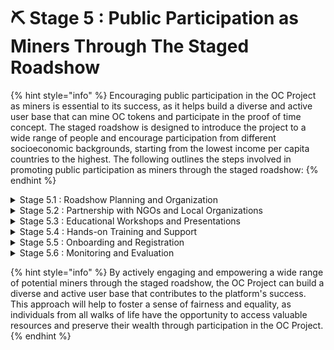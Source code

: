 # ⛏ Stage 5 : Public Participation as Miners Through The Staged Roadshow

{% hint style="info" %}
Encouraging public participation in the OC Project as miners is essential to its success, as it helps build a diverse and active user base that can mine OC tokens and participate in the proof of time concept. The staged roadshow is designed to introduce the project to a wide range of people and encourage participation from different socioeconomic backgrounds, starting from the lowest income per capita countries to the highest. The following outlines the steps involved in promoting public participation as miners through the staged roadshow:
{% endhint %}

<details>

<summary>Stage 5.1 :  Roadshow Planning and Organization</summary>

The project team will start by planning and organizing the staged roadshow, which will include selecting target countries, regions, and cities, as well as developing a detailed schedule and agenda for each event. The roadshow should be designed to engage and educate potential participants about the OC Project, proof of time, and the unique opportunities the platform offers.

</details>

<details>

<summary>Stage 5.2 :  Partnership with NGOs and Local Organizations</summary>

To reach the most underprivileged groups in the target countries and ensure broad representation, the OC Project will partner with local NGOs and organizations that focus on poverty alleviation and social inclusion. These partnerships will help the project team identify and engage with potential miners from a wide range of backgrounds, fostering a diverse and inclusive mining community.

</details>

<details>

<summary>Stage 5.3 :  Educational Workshops and Presentations</summary>

During the roadshow, the OC Project team will conduct educational workshops and presentations to introduce potential miners to the project's core concepts, including proof of time, OC token mining, and the value proposition of the platform. These sessions will aim to educate and empower attendees to participate as miners, emphasizing the opportunities for wealth preservation and access to valuable collectibles.

</details>

<details>

<summary>Stage 5.4 :  Hands-on Training and Support</summary>

To facilitate public participation in the OC Project, the roadshow will also offer hands-on training and support for attendees. This will include demonstrations and guided sessions on how to mine OC tokens using the proof of time concept, as well as guidance on staking tokens to claim ownership of main blocks (collectibles).

</details>

<details>

<summary>Stage 5.5 :  Onboarding and Registration</summary>

After participating in the roadshow events, interested attendees will be guided through the onboarding and registration process, which will involve setting up an OC Project account, obtaining a digital wallet, and connecting to the TON (The Open Network) Blockchain. The project team will provide ongoing support and assistance throughout this process to ensure a smooth and seamless transition for new miners.

</details>

<details>

<summary>Stage 5.6 :  Monitoring and Evaluation</summary>

To measure the success of the staged roadshow and its impact on public participation in the OC Project, the team will conduct ongoing monitoring and evaluation activities. This will involve collecting feedback from attendees, tracking participation rates, and assessing the diversity and inclusiveness of the mining community.

</details>

{% hint style="info" %}
By actively engaging and empowering a wide range of potential miners through the staged roadshow, the OC Project can build a diverse and active user base that contributes to the platform's success. This approach will help to foster a sense of fairness and equality, as individuals from all walks of life have the opportunity to access valuable resources and preserve their wealth through participation in the OC Project.
{% endhint %}

